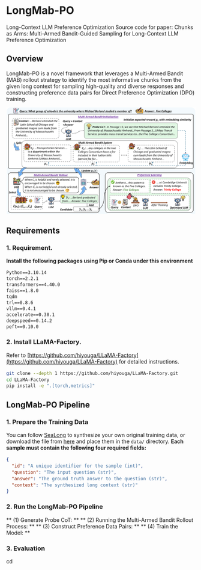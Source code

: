 # LongMab-PO
Long-Context LLM Preference Optimization
Source code for paper: Chunks as Arms: Multi-Armed Bandit-Guided Sampling for Long-Context LLM Preference Optimization
## Overview
LongMab-PO is a novel framework that leverages a Multi-Armed Bandit (MAB) rollout strategy to identify the most informative chunks from the given long context for sampling high-quality and diverse responses and constructing preference data pairs for Direct Preference Optimization (DPO) training.

![](fig/LongMab_final.png)

## Requirements

### 1. Requirement.
**Install the following packages using Pip or Conda under this environment**

```
Python==3.10.14
torch==2.2.1
transformers==4.40.0
faiss==1.8.0
tqdm
trl==0.8.6
vllm==0.4.1
accelerate==0.30.1
deepspeed==0.14.2
peft==0.10.0
```

### 2. Install LLaMA-Factory.
Refer to [https://github.com/hiyouga/LLaMA-Factory](https://github.com/hiyouga/LLaMA-Factory) for detailed instructions.

```bash
git clone --depth 1 https://github.com/hiyouga/LLaMA-Factory.git
cd LLaMA-Factory
pip install -e ".[torch,metrics]"
```

## LongMab-PO Pipeline

### 1. Prepare the Training Data
You can follow [SeaLong](https://github.com/SihengLi99/SEALONG/tree/main) to synthesize your own original training data, or download the file from [here](https://drive.google.com/drive/folders/1QJ63-90RIdjyKwAdCMZKLz5KiFfxEkoq?usp=sharing) and place them in the `data/` directory.
 **Each sample must contain the following four required fields:**

```json
{
  "id": "A unique identifier for the sample (int)",
  "question": "The input question (str)",
  "answer": "The ground truth answer to the question (str)",
  "context": "The synthesized long context (str)"
}     
```


### 2. Run the LongMab-PO Pipeline
** (1) Generate Probe CoT: **
** (2) Running the Multi-Armed Bandit Rollout Process: **
** (3) Construct Preference Data Pairs: **
** (4) Train the Model: **
### 3. Evaluation
cd 
